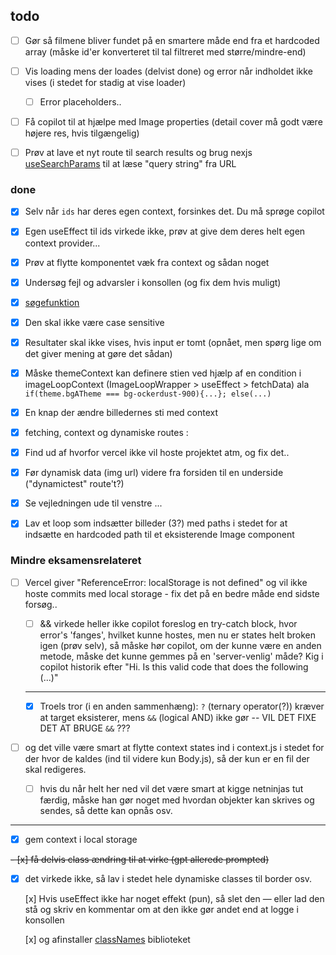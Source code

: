 
## todo

- [ ] Gør så filmene bliver fundet på en smartere måde end fra et hardcoded array (måske id'er konverteret til tal filtreret med større/mindre-end)

- [ ] Vis loading mens der loades (delvist done) og error når indholdet ikke vises (i stedet for stadig at vise loader)

  - [ ] Error placeholders..

- [ ] Få copilot til at hjælpe med Image properties (detail cover må godt være højere res, hvis tilgængelig)

- [ ] Prøv at lave et nyt route til search results og brug nexjs [useSearchParams](https://nextjs.org/docs/app/api-reference/functions/use-search-params) til at læse "query string" fra URL


### done

- [x] Selv når `ids` har deres egen context, forsinkes det. Du må sprøge copilot

- [x] Egen useEffect til ids virkede ikke, prøv at give dem deres helt egen context provider...

- [x] Prøv at flytte komponentet væk fra context og sådan noget

- [x] Undersøg fejl og advarsler i konsollen (og fix dem hvis muligt)

- [x] [søgefunktion](https://nextjs.org/docs/app/api-reference/functions/use-search-params)

- [x] Den skal ikke være case sensitive

- [x] Resultater skal ikke vises, hvis input er tomt (opnået, men spørg lige om det giver mening at gøre det sådan)

- [x] Måske themeContext kan definere stien ved hjælp af en condition i imageLoopContext (ImageLoopWrapper > useEffect > fetchData) ala `if(theme.bgATheme === bg-ockerdust-900){...}; else(...)`

- [x] En knap der ændre billedernes sti med context

- [x] fetching, context og dynamiske routes :

- [x] Find ud af hvorfor vercel ikke vil hoste projektet atm, og fix det..

- [x] Før dynamisk data (img url) videre fra forsiden til en underside ("dynamictest" route't?)

- [x] Se vejledningen ude til venstre ...

- [x] Lav et loop som indsætter billeder (3?) med paths i stedet for at indsætte en hardcoded path til et eksisterende Image component


### Mindre eksamensrelateret

- [ ] Vercel giver "ReferenceError: localStorage is not defined" og vil ikke hoste commits med local storage - fix det på en bedre måde end sidste forsøg..

    - [ ] && virkede heller ikke copilot foreslog en try-catch block, hvor error's 'fanges', hvilket kunne hostes, men nu er states helt broken igen (prøv selv), så måske hør copilot, om der kunne være en anden metode, måske det kunne gemmes på en 'server-venlig' måde? Kig i copilot historik efter "Hi. Is this valid code that does the following (...)"

    ---

    - [x] Troels tror (i en anden sammenhæng): `?` (ternary operator(?)) kræver at target eksisterer, mens `&&` (logical AND) ikke gør -- VIL DET FIXE DET AT BRUGE `&&` ???

- [ ] og det ville være smart at flytte context states ind i context.js i stedet for der hvor de kaldes (ind til videre kun Body.js), så der kun er en fil der skal redigeres.

    - [ ] hvis du når helt her ned vil det være smart at kigge netninjas tut færdig, måske han gør noget med hvordan objekter kan skrives og sendes, så dette kan opnås osv.

---

- [x] gem context i local storage

~~- [x] få delvis class ændring til at virke (gpt allerede prompted)~~

- [x] det virkede ikke, så lav i stedet hele dynamiske classes til border osv.

    [x] Hvis useEffect ikke har noget effekt (pun), så slet den — eller lad den stå og skriv en kommentar om at den ikke gør andet end at logge i konsollen

    [x] og afinstaller [classNames](https://www.npmjs.com/package/classnames) biblioteket
